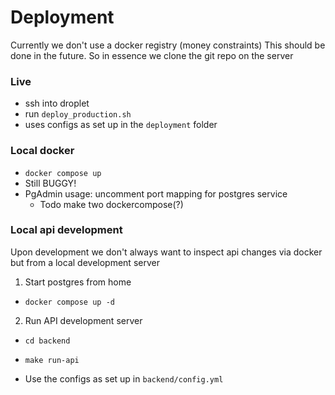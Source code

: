 # Deployment

Currently we don't use a docker registry (money constraints)
This should be done in the future.
So in essence we clone the git repo on the server

### Live
- ssh into droplet
- run `deploy_production.sh`
- uses configs as set up in the `deployment` folder

### Local docker
- `docker compose up`
- Still BUGGY!
- PgAdmin usage: uncomment port mapping for postgres service
  - Todo make two dockercompose(?)


### Local api development
Upon development we don't always want to inspect api changes via docker but from a local development server
1. Start postgres from home
  - `docker compose up -d`
2. Run API development server
  - `cd backend`
  - `make run-api`

- Use the configs as set up in `backend/config.yml`
